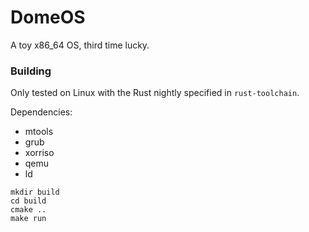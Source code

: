 # DomeOS
A toy x86_64 OS, third time lucky.

### Building
Only tested on Linux with the Rust nightly specified in `rust-toolchain`.

Dependencies:

* mtools
* grub
* xorriso
* qemu
* ld

```
mkdir build
cd build
cmake ..
make run
```
